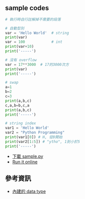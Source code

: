 ## sample codes

```python
# 執行時自行註解掉不需要的段落

# 自動型別
var = 'Hello World'  # string
print(var)
var = 100            # int
print(var+10)
print('-----')

# 沒有 overflow
var = 17**3000  # 17的3000次方
print(var)
print('-----')

# swap
a=1
b=2
c=3
print(a,b,c)
c,a,b=b,c,a
print(a,b,c)
print('-----')

# string index
var1 = 'Hello World'
var2 = "Python Programming"
print(var1[0]) # H, 從0開始
print(var2[1:5]) # "ytho", 1到小於5
print('-----')
```
* [下載 sample.py](sample.py)
* [Run it online](https://repl.it/K701/latest)

## 參考資訊
* [內建的 data type](https://docs.python.org/3/library/stdtypes.html)
